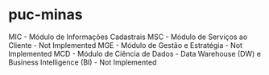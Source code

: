 # puc-minas

MIC - Módulo de Informações Cadastrais
MSC - Módulo de Serviços ao Cliente - Not Implemented
MGE - Módulo de Gestão e Estratégia - Not Implemented
MCD - Módulo de Ciência de Dados - Data Warehouse (DW) e Business Intelligence (BI) - Not Implemented